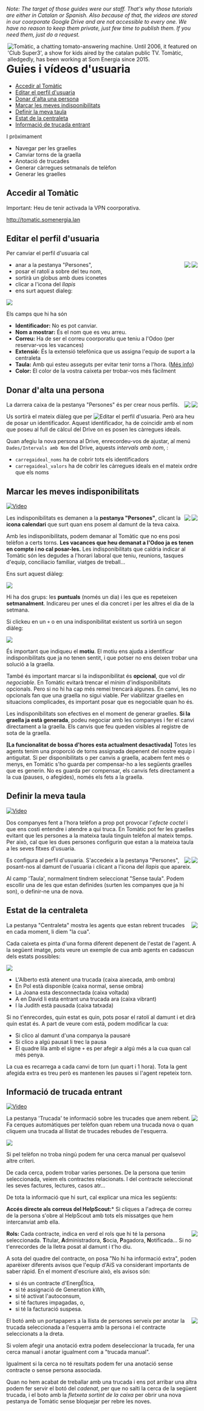 _Note:
The target of those guides were our staff.
That's why those tutorials are either in Catalan or Spanish.
Also because of that, the videos are stored in our coorporate Google Drive
and are not accessible to every one.
We have no reason to keep them private, just few time to publish them.
If you need them, just do a request._


<a href="https://www.ccma.cat/tv3/alacarta/la-meva-infantils/tomatic-club-super-3/video/4586233/">
<img
title="Tomàtic, a chatting tomato-answering machine. Until 2006, it featured on 'Club Super3', a show for kids aired by the catalan public TV. Tomàtic, alledgedly, has been working at Som Energia since 2015."
src="tomatic-teacher.png" align='right'
/>
</a>

# Guies i vídeos d'usuaria

- [Accedir al Tomàtic](#accedir-al-tomàtic)
- [Editar el perfil d'usuaria](#editar-el-perfil-dusuaria)
- [Donar d'alta una persona](#donar-dalta-una-persona)
- [Marcar les meves indisponibilitats](#marcar-les-meves-indisponibilitats)
- [Definir la meva taula](#definir-la-meva-taula)
- [Estat de la centraleta](#estat-de-la-centraleta)
- [Informació de trucada entrant](informacio-de-trucada-entrant)

I pròximament

- Navegar per les graelles
- Canviar torns de la graella
- Anotació de trucades
- Generar càrregues setmanals de telèfon
- Generar les graelles

## Accedir al Tomàtic

Important: Heu de tenir activada la VPN coorporativa.

http://tomatic.somenergia.lan


## Editar el perfil d'usuaria

Per canviar el perfil d'usuaria cal

<img align="right" clear="right" src="pencil-icon.png"/>
<img align="right" clear="right" src="persons-tab.png" />

- anar a la pestanya "Persones",
- posar el ratolí a sobre del teu nom,
- sortirà un globus amb dues iconetes
- clicar a l'icona del _llapis_
- ens surt aquest dialeg:

![](personeditor.png)

Els camps que hi ha són

- **Identificador:** No es pot canviar.
- **Nom a mostrar:** És el nom que es veu arreu.
- **Correu:** Ha de ser el correu coorporatiu que teniu a l'Odoo (per reservar-vos les vacances)
- **Extensió:** És la extensió telefònica que us assigna l'equip de suport a la centraleta
- **Taula:** Amb qui esteu asseguts per evitar tenir torns a l'hora. ([Més info](#definir-la-meva-taula))
- **Color:** El color de la vostra caixeta per trobar-vos més fàcilment


## Donar d'alta una persona

<img align="right" clear="right" src="new-person-box.png" />

<img align="right" clear="right" src="persons-tab.png" />

La darrera caixa de la pestanya "Persones" és per crear nous perfils.

Us sortirà el mateix diàleg que per ![Editar el perfil d'usuaria](#editar-el-perfil-dusuaria).
Però ara heu de posar un identificador.
Aquest identificador, ha de coincidir amb el nom que poseu al full de càlcul del Drive on es posen les càrregues ideals.

Quan afegiu la nova persona al Drive, enrecordeu-vos de ajustar, al menú `Dades/Intervals amb Nom` del Drive,
aquests _intervals amb nom_, :

- `carregaideal_noms` ha de cobrir tots els identificadors
- `carregaideal_valors` ha de cobrir les càrregues ideals en el mateix ordre que els noms


## Marcar les meves indisponibilitats

[![Video](https://lh5.googleusercontent.com/-u_lPnGLPRcUojCukEhPX02HrGk9bD4_hO-3k2gfHppo6xidzEqWVw0zGcBSpVYRvCEJ9quvXTBzXePY5X17=w640-h360-k-pd)
](https://drive.google.com/file/d/1OaWtgNryEs_444R7pK7Ln2Q0iMIMdJ8C/preview)

<img align="right" src="calendar-icon.png"/>
<img align="right" src="persons-tab.png" />

Les indisponibilitats es demanen a la **pestanya "Persones"**,
clicant la **icona calendari** que surt quan ens posem al damunt de la teva caixa.

Amb les indisponibilitats, podem demanar al Tomàtic que no ens posi telèfon a certs torns.
**Les vacances que heu demanat a l'Odoo ja es tenen en compte i no cal posar-les.**
Les indisponibilitats que caldria indicar al Tomàtic
són les degudes a l'horari laboral que teniu, reunions, tasques d'equip, conciliacio familiar, viatges de treball...


Ens surt aquest diàleg:

<img src="busyeditor.png"/>

Hi ha dos grups: les **puntuals** (només un dia) i les que es repeteixen **setmanalment**.
Indicareu per unes el dia concret i per les altres el dia de la setmana.

Si clickeu en un `+` o en una indisponibilitat existent us sortirà un segon diàleg:

<img src="busyinstanceeditor.png"/>

És important que indiqueu el **motiu**.
El motiu ens ajuda a identificar indisponibilitats que ja no tenen sentit,
i que potser no ens deixen trobar una solució a la graella.

També és important marcar si la indisponibilitat és **opcional**, que vol dir _negociable_.
En Tomàtic evitarà trencar el mínim d'indisponibilitats opcionals.
Pero si no hi ha cap més remei trencarà algunes.
En canvi, les no opcionals fan que una graella no sigui viable.
Per viabilitzar graelles en situacions complicades,
és important posar que es negociable quan ho és.

Les indisponibilitats son efectives en el moment de generar graelles.
**Si la graella ja està generada**, podeu negociar amb les companyes
i fer el canvi directament a la graella.
Els canvis que feu queden visibles al registre de sota de la graella.

**[La funcionalitat de bossa d'hores esta actualment desactivada]**
Totes les agents tenim una proporció de torns assignada depenent del nostre equip i antiguitat.
Si per disponibilitats o per canvis a graella, acabem fent més o menys,
en Tomàtic s'ho guarda per compensar-ho a les següents graelles que es generin.
No es guarda per compensar, els canvis fets directament a la cua (pauses, o afegides),
només els fets a la graella.


## Definir la meva taula

[![Video](https://lh4.googleusercontent.com/9ojnBi1W3apHwVWy77TIbu_yH_l2p40c7AJot5eG2SgWrIqa412FPVrQPUBE9pubkWcS6G83cMFhy5Cbyd3x=w640-h360-k-pd)
](https://drive.google.com/file/d/1_px-e0w_MR9_k0lH-F7XAAwuxYCszh_K/preview)

Dos companyes fent a l'hora telèfon a prop pot provocar l'_efecte coctel_
i que ens costi entendre i atendre a qui truca.
En Tomàtic pot fer les graelles evitant que les persones a la mateixa taula
tinguin telèfon al mateix temps.
Per això, cal que les dues persones configurin que estan a la mateixa taula a les seves fitxes d'usuaria.

<img align="right" clear="right" src="persons-tab.png" />

<img align="right" clear="right" src="pencil-icon.png"/>

Es configura al perfil d'usuaria.
S'accedeix a la pestanya "Persones", posant-nos al damunt de l'usuaria
i clicant a l'icona del _llapis_ que apareix.

Al camp 'Taula', normalment tindrem seleccionat "Sense taula".
Podem escollir una de les que estan definides (surten les companyes que ja hi son),
o definir-ne una de nova.


## Estat de la centraleta

<img align="right" clear="right" src="pbx-tab.png"/>

La pestanya "Centraleta" mostra les agents que estan rebrent trucades en cada moment, li diem "la cua".

Cada caixeta es pinta d'una forma diferent depenent de l'estat de l'agent.
A la següent imatge, pots veure un exemple de cua amb agents en cadascun dels estats possibles:

![](indicadors-estat-cua.gif)


- L'Alberto està atenent una trucada (caixa aixecada, amb ombra)
- En Pol està disponible (caixa normal, sense ombra)
- La Joana esta desconnectada (caixa voltada)
- A en David li esta entrant una trucada ara (caixa vibrant)
- I la Judith està pausada (caixa tatxada)

Si no t'enrecordes, quin estat es quin, pots posar el ratolí al damunt i et dirà quin estat és.
A part de veure com està, podem modificar la cua:

- Si clico al damunt d'una companya la pausaré
- Si clico a algú pausat li trec la pausa
- El quadre lila amb el signe `+` es per afegir a algú més a la cua quan cal més penya.

La cua es recarrega a cada canvi de torn (un quart i 1 hora).
Tota la gent afegida extra es treu però es mantenen les pauses
si l'agent repeteix torn.


## Informació de trucada entrant

[![Video](https://lh3.googleusercontent.com/gkLGlcN1rfcGDapJ7eTnv9s_cjUVPowGuXVlZhS3xVaiCa9q6C81XL-9QRVu5XeVtuqxwLLP6Ny98PMnUKX7=w640-h360-k-pd)
](https://drive.google.com/file/d/1BzMOrNKWNw-_QvJ6jrs4yC2vn1Gewt7A/preview)

<img align="right" clear="right" src="call-tab.png"/>

La pestanya 'Trucada' te informació sobre les trucades que anem rebent.
Fa cerques automàtiques per telèfon quan rebem una trucada nova
o quan cliquem una trucada al llistat de trucades rebudes de l'esquerra.

![](callinfo.png)

Si pel telèfon no troba ningú podem fer una cerca manual per qualsevol altre criteri.

De cada cerca, podem trobar varies persones.
De la persona que tenim seleccionada, veiem els contractes relacionats.
I del contracte seleccionat les seves factures, lectures, casos atr...

De tota la informació que hi surt, cal explicar una mica les següents:

**Accés directe als correus del HelpScout:***
Si cliques a l'adreça de correu de la persona
s'obre al HelpScout amb tots els missatges
que hem intercanviat amb ella.

<img align="right" clear="right" src="contractinfo-roles.png"/>

**Rols:** Cada contracte, indica en verd el rols que hi té la persona seleccionada.
**T**itular, **A**dministradora, **S**ocia, **P**agadora, **N**otificada...
Si no t'enrecordes de la lletra posat al damunt i t'ho diu.

A sota del quadre del contracte, on posa "No hi ha informació extra",
poden aparèixer diferents avisos que l'equip d'AiS va considerant importants de saber ràpid.
En el moment d'escriure això, els avisos són:

- si és un contracte d'EnergÉtica,
- si té assignació de Generation kWh,
- si té activat l'autoconsum,
- si té factures impagadas, o,
- si té la facturació suspesa.

<img align="right" clear="right" src="calllist-buttons.png"/>

El botó amb un portapapers a la llista de persones serveix per anotar la trucada
seleccionada a l'esquerra amb la persona i el contracte seleccionats a la dreta.

Si volem afegir una anotació extra podem deseleccionar la trucada,
fer una cerca manual i anotar igualment com a "trucada manual".

Igualment si la cerca no té resultats podem fer una anotació sense contracte
o sense persona associada.

Quan no hem acabat de treballar amb una trucada i ens pot arribar una altra
podem fer servir el botó del _cadenat_, per que no salti la cerca de la següent trucada,
i el boto amb la _fletxeta sortint de la caixa_ per obrir una nova pestanya
de Tomàtic sense bloquejar per rebre les noves.



